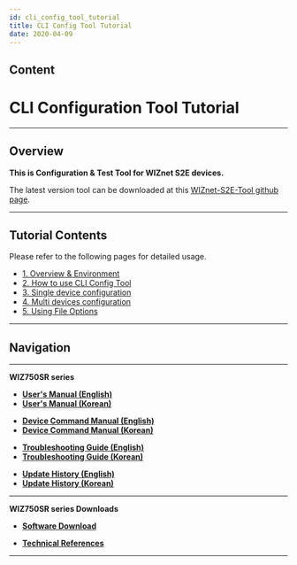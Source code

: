 ```yaml
---
id: cli_config_tool_tutorial
title: CLI Config Tool Tutorial
date: 2020-04-09
---
```


## Content

# CLI Configuration Tool Tutorial

-----

## Overview

**This is Configuration & Test Tool for WIZnet S2E devices.**  
  
The latest version tool can be downloaded at this [WIZnet-S2E-Tool
github page](https://github.com/Wiznet/WIZnet-S2E-Tool).

-----

## Tutorial Contents

Please refer to the following pages for detailed usage.

  - [1. Overview & Environment](Overview_&_Environment.md)
  - [2. How to use CLI Config Tool](How_to_use_CLI_Config_Tool.md)
  - [3. Single device configuration](Single_device_configuration.md)
  - [4. Multi devices configuration](Multi_device_configuration.md)
  - [5. Using File Options](File_Options.md)

-----

## Navigation

-----

**WIZ750SR series** 

  - **[User's Manual (English)](../User's_Manual-[EN].md)** 
  - **[User's Manual (Korean)](../User's_Manual-[KO].md)** 

<!-- end list -->

  - **[Device Command Manual (English)](../Command_Manual-[EN].md)**
  - **[Device Command Manual (Korean)](../Command_Manual-[KO].md)**

<!-- end list -->

  - **[Troubleshooting Guide (English)](../Trouble_Shooting-[EN].md)**
  - **[Troubleshooting Guide (Korean)](../Trouble_Shooting-[KO].md)**

<!-- end list -->

  - **[Update History (English)](../Series_Update_History-[EN].md)**
  - **[Update History (Korean)](../Series_Update_History-[KO].md)**

-----

**WIZ750SR series Downloads** 

  - **[Software Download](../Download.md)**

<!-- end list -->

  - **[Technical References](../Technical_References.md)**

-----


